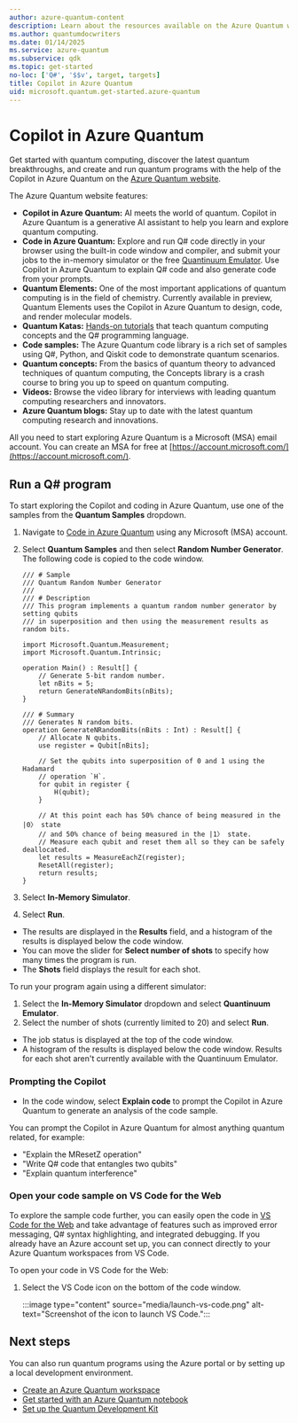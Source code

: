 ```yaml
---
author: azure-quantum-content
description: Learn about the resources available on the Azure Quantum website.
ms.author: quantumdocwriters
ms.date: 01/14/2025
ms.service: azure-quantum
ms.subservice: qdk
ms.topic: get-started
no-loc: ['Q#', '$$v', target, targets]
title: Copilot in Azure Quantum
uid: microsoft.quantum.get-started.azure-quantum
---
```


# Copilot in Azure Quantum 

Get started with quantum computing, discover the latest quantum breakthroughs, and create and run quantum programs with the help of the Copilot in Azure Quantum on the [Azure Quantum website](https://quantum.microsoft.com/).

The Azure Quantum website features:

- **Copilot in Azure Quantum:** AI meets the world of quantum. Copilot in Azure Quantum is a generative AI assistant to help you learn and explore quantum computing.
- **Code in Azure Quantum:** Explore and run Q# code directly in your browser using the built-in code window and compiler, and submit your jobs to the in-memory simulator or the free [Quantinuum Emulator](xref:microsoft.quantum.providers.quantinuum#quantinuum-emulator-cloud-based). Use Copilot in Azure Quantum to explain Q# code and also generate code from your prompts.
- **Quantum Elements:** One of the most important applications of quantum computing is in the field of chemistry. Currently available in preview, Quantum Elements uses the Copilot in Azure Quantum to design, code, and render molecular models.
- **Quantum Katas:** [Hands-on tutorials](https://quantum.microsoft.com/tools/quantum-katas) that teach quantum computing concepts and the Q# programming language.
- **Code samples:** The Azure Quantum code library is a rich set of samples using Q#, Python, and Qiskit code to demonstrate quantum scenarios.
- **Quantum concepts:** From the basics of quantum theory to advanced techniques of quantum computing, the Concepts library is a crash course to bring you up to speed on quantum computing. 
- **Videos:** Browse the video library for interviews with leading quantum computing researchers and innovators.
- **Azure Quantum blogs:** Stay up to date with the latest quantum computing research and innovations. 

All you need to start exploring Azure Quantum is a Microsoft (MSA) email account. You can create an MSA for free at [https://account.microsoft.com/](https://account.microsoft.com/).
 
## Run a Q# program 

To start exploring the Copilot and coding in Azure Quantum, use one of the samples from the **Quantum Samples** dropdown.

1. Navigate to [Code in Azure Quantum](https://quantum.microsoft.com/tools/quantum-coding) using any Microsoft (MSA) account.
1. Select **Quantum Samples** and then select **Random Number Generator**. The following code is copied to the code window. 

    ```qsharp
    /// # Sample
    /// Quantum Random Number Generator
    ///
    /// # Description
    /// This program implements a quantum random number generator by setting qubits
    /// in superposition and then using the measurement results as random bits.

    import Microsoft.Quantum.Measurement;
    import Microsoft.Quantum.Intrinsic;

    operation Main() : Result[] {
        // Generate 5-bit random number.
        let nBits = 5;
        return GenerateNRandomBits(nBits);
    }

    /// # Summary
    /// Generates N random bits.
    operation GenerateNRandomBits(nBits : Int) : Result[] {
        // Allocate N qubits.
        use register = Qubit[nBits];

        // Set the qubits into superposition of 0 and 1 using the Hadamard
        // operation `H`.
        for qubit in register {
            H(qubit);
        }

        // At this point each has 50% chance of being measured in the |0〉 state
        // and 50% chance of being measured in the |1〉 state.
        // Measure each qubit and reset them all so they can be safely deallocated.
        let results = MeasureEachZ(register);
        ResetAll(register);
        return results;
    }
    ```

1. Select **In-Memory Simulator**. 
1. Select **Run**.

- The results are displayed in the **Results** field, and a histogram of the results is displayed below the code window. 
- You can move the slider for **Select number of shots** to specify how many times the program is run.
- The **Shots** field displays the result for each shot. 

To run your program again using a different simulator:

1. Select the **In-Memory Simulator** dropdown and select **Quantinuum Emulator**. 
1. Select the number of shots (currently limited to 20) and select **Run**. 

- The job status is displayed at the top of the code window.
- A histogram of the results is displayed below the code window. Results for each shot aren't currently available with the Quantinuum Emulator.  

### Prompting the Copilot

- In the code window, select **Explain code** to prompt the Copilot in Azure Quantum to generate an analysis of the code sample.

You can prompt the Copilot in Azure Quantum for almost anything quantum related, for example:

- "Explain the MResetZ operation"
- "Write Q# code that entangles two qubits"
- "Explain quantum interference"

### Open your code sample on VS Code for the Web

To explore the sample code further, you can easily open the code in [VS Code for the Web](https://vscode.dev/quantum) and take advantage of features such as improved error messaging, Q# syntax highlighting, and integrated debugging. If you already have an Azure account set up, you can connect directly to your Azure Quantum workspaces from VS Code. 

To open your code in VS Code for the Web:

1. Select the VS Code icon on the bottom of the code window.
  
    :::image type="content" source="media/launch-vs-code.png" alt-text="Screenshot of the icon to launch VS Code.":::


## Next steps

You can also run quantum programs using the Azure portal or by setting up a local development environment. 

- [Create an Azure Quantum workspace](xref:microsoft.quantum.how-to.workspace) 
- [Get started with an Azure Quantum notebook](xref:microsoft.quantum.get-started.notebooks) 
- [Set up the Quantum Development Kit](xref:microsoft.quantum.install-qdk.overview)
